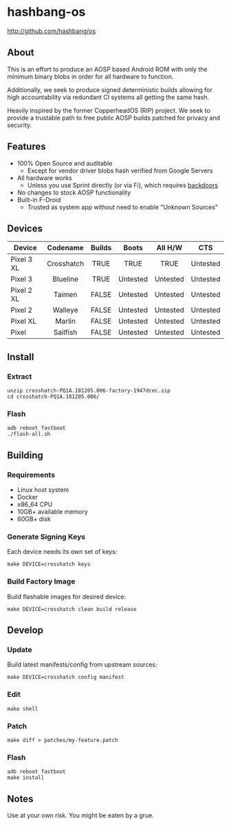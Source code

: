 # hashbang-os #

<http://github.com/hashbang/os>

## About ##

This is an effort to produce an AOSP based Android ROM with only the minimum
binary blobs in order for all hardware to function.

Additionally, we seek to produce signed deterministic builds allowing for high
accountability via redundant CI systems all getting the same hash.

Heavily inspired by the former CopperheadOS (RIP) project. We seek to provide a
trustable path to free public AOSP builds patched for privacy and security.

## Features ##

 * 100% Open Source and auditable
   * Except for vendor driver blobs hash verified from Google Servers
 * All hardware works
   * Unless you use Sprint directly (or via Fi), which requires [backdoors][1]
 * No changes to stock AOSP functionality
 * Built-in F-Droid
   * Trusted as system app without need to enable "Unknown Sources"

[1]: https://gist.github.com/thestinger/171b5ffdc54a50ee44497028aa137ed8

## Devices ##

  | Device     | Codename   | Builds | Boots    | All H/W  | CTS      |
  |------------|:----------:|:------:|:--------:|:--------:|:--------:|
  | Pixel 3 XL | Crosshatch | TRUE   | TRUE     | TRUE     | Untested |
  | Pixel 3    | Blueline   | TRUE   | Untested | Untested | Untested |
  | Pixel 2 XL | Taimen     | FALSE  | Untested | Untested | Untested |
  | Pixel 2    | Walleye    | FALSE  | Untested | Untested | Untested |
  | Pixel XL   | Marlin     | FALSE  | Untested | Untested | Untested |
  | Pixel      | Sailfish   | FALSE  | Untested | Untested | Untested |

## Install ##

### Extract
```
unzip crosshatch-PQ1A.181205.006-factory-1947dcec.zip
cd crosshatch-PQ1A.181205.006/
```

### Flash
```
adb reboot fastboot
./flash-all.sh
```

## Building ##

### Requirements ###

 * Linux host system
 * Docker
 * x86_64 CPU
 * 10GB+ available memory
 * 60GB+ disk

### Generate Signing Keys ###

Each device needs its own set of keys:
```
make DEVICE=crosshatch keys
```

### Build Factory Image ###

Build flashable images for desired device:
```
make DEVICE=crosshatch clean build release
```

## Develop ##

### Update ###

Build latest manifests/config from upstream sources:

```
make DEVICE=crosshatch config manifest
```

### Edit ###
```
make shell
```

### Patch ###
```
make diff > patches/my-feature.patch
```

### Flash ###
```
adb reboot fastboot
make install
```

## Notes ##

Use at your own risk. You might be eaten by a grue.
